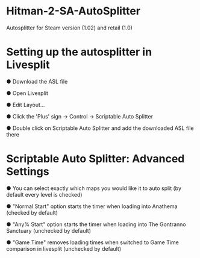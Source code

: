 # Hitman-2-SA-AutoSplitter

Autosplitter for Steam version (1.02) and retail (1.0)


# Setting up the autosplitter in Livesplit

● Download the ASL file

● Open Livesplit

● Edit Layout...

● Click the 'Plus' sign -> Control -> Scriptable Auto Splitter

● Double click on Scriptable Auto Splitter and add the downloaded ASL file there


# Scriptable Auto Splitter: Advanced Settings

● You can select exactly which maps you would like it to auto split (by default every level is checked)

● "Normal Start" option starts the timer when loading into Anathema (checked by default)

● "Any% Start" option starts the timer when loading into The Gontranno Sanctuary (unchecked by default)

● "Game Time" removes loading times when switched to Game Time comparison in livesplit (unchecked by default)
